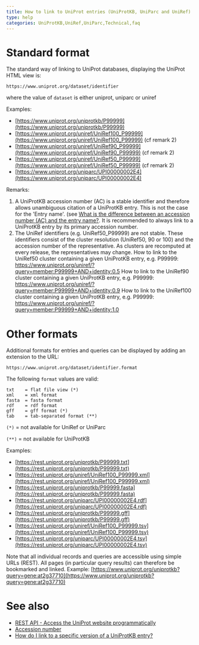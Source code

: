 ```yaml
---
title: How to link to UniProt entries (UniProtKB, UniParc and UniRef)
type: help
categories: UniProtKB,UniRef,UniParc,Technical,faq
---
```


# Standard format

The standard way of linking to UniProt databases, displaying the UniProt HTML view is:

`https://www.uniprot.org/dataset/identifier`

where the value of `dataset` is either uniprot, uniparc or uniref

Examples:

- [https://www.uniprot.org/uniprotkb/P99999](https://www.uniprot.org/uniprotkb/P99999)
- [https://www.uniprot.org/uniref/UniRef100_P99999](https://www.uniprot.org/uniref/UniRef100_P99999) (cf remark 2)
- [https://www.uniprot.org/uniref/UniRef90_P99999](https://www.uniprot.org/uniref/UniRef90_P99999) (cf remark 2)
- [https://www.uniprot.org/uniref/UniRef50_P99999](https://www.uniprot.org/uniref/UniRef50_P99999) (cf remark 2)
- [https://www.uniprot.org/uniparc/UPI00000002E4](https://www.uniprot.org/uniparc/UPI00000002E4)

Remarks:

1.  A UniProtKB accession number (AC) is a stable identifier and therefore allows unambiguous citation of a UniProtKB entry. This is not the case for the 'Entry name'. (see [What is the difference between an accession number (AC) and the entry name?](https://www.uniprot.org/help/difference_accession_entryname). It is recommended to always link to a UniProtKB entry by its primary accession number.
2.  The UniRef identifiers (e.g. UniRef50_P99999) are not stable. These identifiers consist of the cluster resolution (UniRef50, 90 or 100) and the accession number of the representative. As clusters are recomputed at every release, the representatives may change.
    How to link to the UniRef50 cluster containing a given UniProtKB entry, e.g. P99999: <https://www.uniprot.org/uniref/?query=member:P99999+AND+identity:0.5>
    How to link to the UniRef90 cluster containing a given UniProtKB entry, e.g. P99999: <https://www.uniprot.org/uniref/?query=member:P99999+AND+identity:0.9>
    How to link to the UniRef100 cluster containing a given UniProtKB entry, e.g. P99999: <https://www.uniprot.org/uniref/?query=member:P99999+AND+identity:1.0>

# Other formats

Additional formats for entries and queries can be displayed by adding an extension to the URL:

`https://www.uniprot.org/dataset/identifier.format`

The following `format` values are valid:

    txt    = flat file view (*)
    xml    = xml format
    fasta  = fasta format
    rdf    = rdf format
    gff    = gff format (*)
    tab    = tab-separated format (**)

`(*)` = not available for UniRef or UniParc

`(**)` = not available for UniProtKB

Examples:

- [https://rest.uniprot.org/uniprotkb/P99999.txt](https://rest.uniprot.org/uniprotkb/P99999.txt)
- [https://rest.uniprot.org/uniref/UniRef100_P99999.xml](https://rest.uniprot.org/uniref/UniRef100_P99999.xml)
- [https://rest.uniprot.org/uniprotkb/P99999.fasta](https://rest.uniprot.org/uniprotkb/P99999.fasta)
- [https://rest.uniprot.org/uniparc/UPI00000002E4.rdf](https://rest.uniprot.org/uniparc/UPI00000002E4.rdf)
- [https://rest.uniprot.org/uniprotkb/P99999.gff](https://rest.uniprot.org/uniprotkb/P99999.gff)
- [https://rest.uniprot.org/uniref/UniRef100_P99999.tsv](https://rest.uniprot.org/uniref/UniRef100_P99999.tsv)
- [https://rest.uniprot.org/uniparc/UPI00000002E4.tsv](https://rest.uniprot.org/uniparc/UPI00000002E4.tsv)

Note that all individual records and queries are accessible using simple URLs (REST). All pages (in particular query results) can therefore be bookmarked and linked. Example: [https://www.uniprot.org/uniprotkb?query=gene:at2g37710](https://www.uniprot.org/uniprotkb?query=gene:at2g37710)

# See also

- [REST API - Access the UniProt website programmatically](https://www.uniprot.org/help/api)
- [Accession number](https://www.uniprot.org/help/accession_numbers)
- [How do I link to a specific version of a UniProtKB entry?](https://www.uniprot.org/help/link_old_versions)
